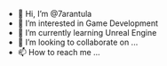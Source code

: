 - 👋 Hi, I’m @7arantula
- 👀 I’m interested in Game Development
- 🌱 I’m currently learning Unreal Engine
- 💞️ I’m looking to collaborate on ...
- 📫 How to reach me ...

<!---
7arantula/7arantula is a ✨ special ✨ repository because its `README.md` (this file) appears on your GitHub profile.
You can click the Preview link to take a look at your changes.
--->
